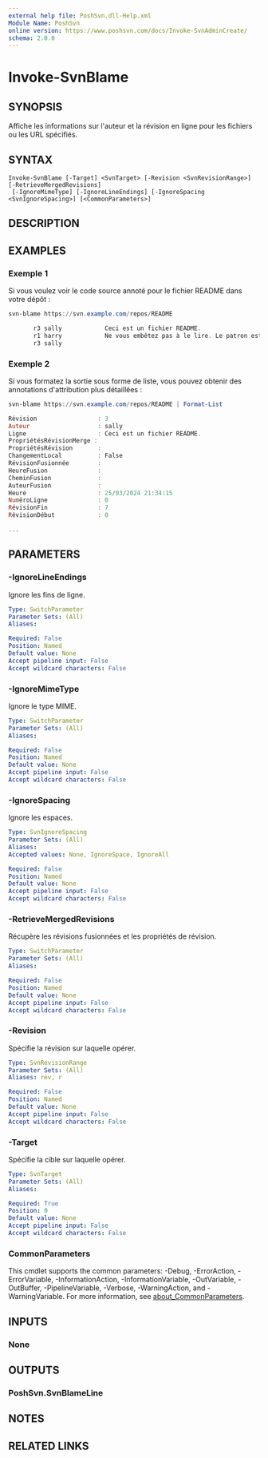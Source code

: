 ```yaml
---
external help file: PoshSvn.dll-Help.xml
Module Name: PoshSvn
online version: https://www.poshsvn.com/docs/Invoke-SvnAdminCreate/
schema: 2.0.0
---
```


# Invoke-SvnBlame

## SYNOPSIS

Affiche les informations sur l'auteur et la révision en ligne pour les fichiers ou les URL spécifiés.

## SYNTAX

```
Invoke-SvnBlame [-Target] <SvnTarget> [-Revision <SvnRevisionRange>] [-RetrieveMergedRevisions]
 [-IgnoreMimeType] [-IgnoreLineEndings] [-IgnoreSpacing <SvnIgnoreSpacing>] [<CommonParameters>]
```

## DESCRIPTION

## EXAMPLES

### Exemple 1

Si vous voulez voir le code source annoté pour le fichier README dans votre dépôt :

```powershell
svn-blame https://svn.example.com/repos/README

       r3 sally            Ceci est un fichier README.
       r1 harry            Ne vous embêtez pas à le lire. Le patron est un crétin.
       r3 sally
```

### Exemple 2

Si vous formatez la sortie sous forme de liste, vous pouvez obtenir des annotations d'attribution plus détaillées :

```powershell
svn-blame https://svn.example.com/repos/README | Format-List

Révision                 : 3
Auteur                   : sally
Ligne                    : Ceci est un fichier README.
PropriétésRévisionMerge : 
PropriétésRévision       : 
ChangementLocal          : False
RévisionFusionnée        : 
HeureFusion              : 
CheminFusion             : 
AuteurFusion             : 
Heure                    : 25/03/2024 21:34:15
NuméroLigne              : 0
RévisionFin              : 7
RévisionDébut            : 0

...
```

## PARAMETERS

### -IgnoreLineEndings
Ignore les fins de ligne.

```yaml
Type: SwitchParameter
Parameter Sets: (All)
Aliases:

Required: False
Position: Named
Default value: None
Accept pipeline input: False
Accept wildcard characters: False
```

### -IgnoreMimeType
Ignore le type MIME.

```yaml
Type: SwitchParameter
Parameter Sets: (All)
Aliases:

Required: False
Position: Named
Default value: None
Accept pipeline input: False
Accept wildcard characters: False
```

### -IgnoreSpacing
Ignore les espaces.

```yaml
Type: SvnIgnoreSpacing
Parameter Sets: (All)
Aliases:
Accepted values: None, IgnoreSpace, IgnoreAll

Required: False
Position: Named
Default value: None
Accept pipeline input: False
Accept wildcard characters: False
```

### -RetrieveMergedRevisions
Récupère les révisions fusionnées et les propriétés de révision.

```yaml
Type: SwitchParameter
Parameter Sets: (All)
Aliases:

Required: False
Position: Named
Default value: None
Accept pipeline input: False
Accept wildcard characters: False
```

### -Revision
Spécifie la révision sur laquelle opérer.

```yaml
Type: SvnRevisionRange
Parameter Sets: (All)
Aliases: rev, r

Required: False
Position: Named
Default value: None
Accept pipeline input: False
Accept wildcard characters: False
```

### -Target
Spécifie la cible sur laquelle opérer.

```yaml
Type: SvnTarget
Parameter Sets: (All)
Aliases:

Required: True
Position: 0
Default value: None
Accept pipeline input: False
Accept wildcard characters: False
```

### CommonParameters
This cmdlet supports the common parameters: -Debug, -ErrorAction, -ErrorVariable, -InformationAction, -InformationVariable, -OutVariable, -OutBuffer, -PipelineVariable, -Verbose, -WarningAction, and -WarningVariable. For more information, see [about_CommonParameters](http://go.microsoft.com/fwlink/?LinkID=113216).

## INPUTS

### None

## OUTPUTS

### PoshSvn.SvnBlameLine

## NOTES

## RELATED LINKS
